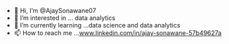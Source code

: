 - 👋 Hi, I’m @AjaySonawane07
- 👀 I’m interested in ... data analytics 
- 🌱 I’m currently learning ...data science and data analytics 
- 📫 How to reach me ...www.linkedin.com/in/ajay-sonawane-57b49627a


<!---
AjaySonawane07/AjaySonawane07 is a ✨ special ✨ repository because its `README.md` (this file) appears on your GitHub profile.
You can click the Preview link to take a look at your changes.
--->
